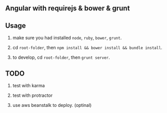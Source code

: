## Angular with requirejs & bower & grunt

## Usage

1. make sure you had installed `node`, `ruby`, `bower`, `grunt`.

2. cd `root-folder`, then `npm install && bower install && bundle install`.

3. to develop, cd `root-folder`, then `grunt server`.

## TODO

1. test with karma

2. test with protractor

3. use aws beanstalk to deploy. (optinal)
